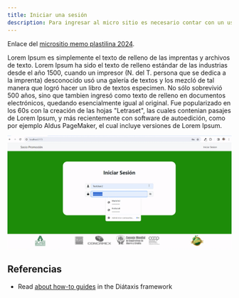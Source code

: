 ```yaml
---
title: Iniciar una sesión
description: Para ingresar al micro sitio es necesario contar con un usuario y contraseña
---
```



Enlace del [micrositio memo plastilina 2024](https://sociopromo.puntosverdes.mx/).

Lorem Ipsum es simplemente el texto de relleno de las imprentas y archivos de texto. Lorem Ipsum ha sido el texto de relleno estándar de las industrias desde el año 1500, cuando un impresor (N. del T. persona que se dedica a la imprenta) desconocido usó una galería de textos y los mezcló de tal manera que logró hacer un libro de textos especimen. No sólo sobrevivió 500 años, sino que tambien ingresó como texto de relleno en documentos electrónicos, quedando esencialmente igual al original. Fue popularizado en los 60s con la creación de las hojas "Letraset", las cuales contenian pasajes de Lorem Ipsum, y más recientemente con software de autoedición, como por ejemplo Aldus PageMaker, el cual incluye versiones de Lorem Ipsum.

![Iniciar sesión](../../../assets/iniciarsesion.png)

## Referencias

- Read [about how-to guides](https://diataxis.fr/how-to-guides/) in the Diátaxis framework
